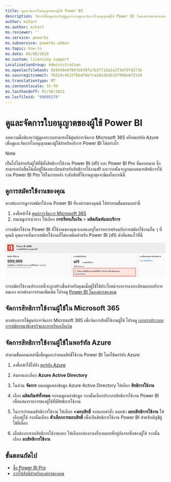 ```yaml
---
title: ดูและจัดการใบอนุญาตของผู้ใช้ Power BI
description: วิธีการที่ข้อมูลสำหรับผู้ดูแลระบบดูและจัดการใบอนุญาตผู้ใช้ Power BI ในองค์กรของพวกเขา
author: mihart
ms.author: mihart
ms.reviewer: ''
ms.service: powerbi
ms.subservice: powerbi-admin
ms.topic: how-to
ms.date: 04/08/2020
ms.custom: licensing support
LocalizationGroup: Administration
ms.openlocfilehash: 929540e0f04fb6f8fa7b3f71da2a2f34f5fd273b
ms.sourcegitcommit: fb529c4532fbbdfde7ce28e2b4b35f990e8f21d9
ms.translationtype: MT
ms.contentlocale: th-TH
ms.lasthandoff: 01/30/2021
ms.locfileid: "99085578"
---
```

# <a name="view-and-manage-power-bi-user-licenses"></a>ดูและจัดการใบอนุญาตของผู้ใช้ Power BI

บทความนี้อธิบายว่าผู้ดูแลระบบสามารถใช้ศูนย์การจัดการ Microsoft 365 หรือพอร์ทัล Azure เพื่อดูและจัดการใบอนุญาตของผู้ใช้สำหรับบริการ Power BI ได้อย่างไร

> [!NOTE]
>
>เป็นไปได้สำหรับผู้ใช้ที่มีทั้งสิทธิการใช้งาน Power BI (ฟรี) และ Power BI Pro ที่มอบหมาย ซึ่งสามารถเกิดขึ้นได้เมื่อผู้ใช้ลงทะเบียนสำหรับสิทธิการใช้งานฟรี และจากนั้นจะถูกมอบหมายสิทธิการใช้งาน Power BI Pro ให้ในภายหลัง ระดับสิทธิ์ใช้งานสูงสุดจะมีผลในกรณีนี้
>

## <a name="view-your-subscriptions"></a>ดูการสมัครใช้งานของคุณ

หากต้องการดูการสมัครใช้งาน Power BI ที่องค์กรของคุณมี ให้ทำตามขั้นตอนเหล่านี้

1. ลงชื่อเข้าใช้ [ศูนย์การจัดการ Microsoft 365](https://admin.microsoft.com)
2. บนเมนูการนำทาง ให้เลือก **การเรียกเก็บเงิน** > **ผลิตภัณฑ์และบริการ**

การสมัครใช้งาน Power BI ที่ใช้งานของคุณจะแสดงอยู่ในรายการพร้อมกับการสมัครใช้งานอื่น ๆ ที่คุณมี คุณอาจเห็นการสมัครใช้งานที่ไม่คาดคิดสำหรับ Power BI (ฟรี) ดังที่แสดงไว้ที่นี่

  ![ภาพหน้าจอของการสมัครใช้งาน Power B I ที่แสดงการสมัครใช้งานฟรี](media/service-admin-manage-licenses/power-bi-free-user-activated.png)

การสมัครใช้งานประเภทนี้จะถูกสร้างขึ้นสำหรับคุณเมื่อผู้ใช้ใช้ประโยชน์จากการลงทะเบียนแบบบริการตนเอง หากต้องการอ่านเพิ่มเติม โปรดดู [Power BI ในองค์กรของคุณ](/microsoft-365/admin/misc/power-bi-in-your-organization)

## <a name="manage-user-licenses-in-microsoft-365"></a>จัดการสิทธิการใช้งานผู้ใช้ใน Microsoft 365

หากต้องการใช้ศูนย์การจัดการ Microsoft 365 เพื่อจัดการสิทธิ์ใช้งานผู้ใช้ โปรดดู [เอกสารประกอบการสมัครสมาชิกธุรกิจและการเรียกเก็บเงิน](/microsoft-365/commerce/)

## <a name="manage-user-licenses-in-azure-portal"></a>จัดการสิทธิการใช้งานผู้ใช้ในพอร์ทัล Azure

ทำตามขั้นตอนเหล่านี้เพื่อดูและกำหนดสิทธิ์ใช้งาน Power BI โดยใช้พอร์ทัล Azure

1. ลงชื่อเข้าใช้ไปยัง [พอร์ทัล Azure](https://portal.azure.com)

2. ค้นหาและเลือก **Azure Active Directory**

3. ในส่วน **จัดการ** บนเมนูแหล่งข้อมูล Azure Active Directory ให้เลือก **สิทธิการใช้งาน**

4. เลือก **ผลิตภัณฑ์ทั้งหมด** จากเมนูแหล่งข้อมูล จากนั้นเลือกประเภทสิทธิการใช้งาน Power BI เพื่อแสดงรายการของผู้ใช้ที่มีสิทธิการใช้งาน

5. ในการกำหนดสิทธิการใช้งาน ให้เลือก **+มอบสิทธิ์** จากแถบคำสั่ง บนหน้า **มอบสิทธิการใช้งาน** ให้เลือกผู้ใช้ จากนั้นเลือก **ตัวเลือกการมอบสิทธิ์** เพื่อเปิดสิทธิการใช้งาน Power BI สำหรับบัญชีผู้ใช้ที่เลือก

6. เมื่อต้องการลบสิทธิการใช้งานออก ให้เลือกกล่องกาเครื่องหมายที่อยู่ถัดจากชื่อของผู้ใช้ จากนั้นเลือก **ลบสิทธิการใช้งาน**

## <a name="next-steps"></a>ขั้นตอนถัดไป

- [ซื้อ Power BI Pro](service-admin-purchasing-power-bi-pro.md)
- [การให้สิทธิ์สำหรับองค์กรของคุณ](service-admin-licensing-organization.md)